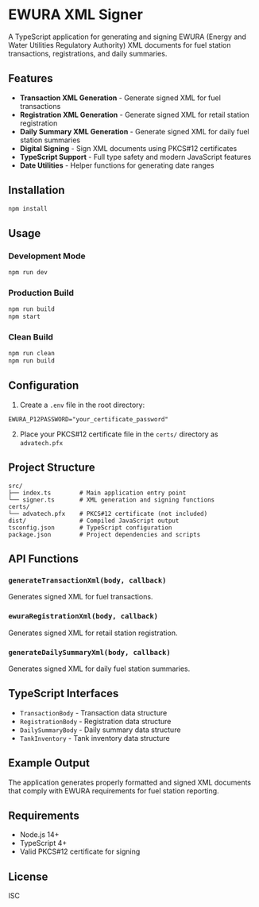 # EWURA XML Signer

A TypeScript application for generating and signing EWURA (Energy and Water Utilities Regulatory Authority) XML documents for fuel station transactions, registrations, and daily summaries.

## Features

- **Transaction XML Generation** - Generate signed XML for fuel transactions
- **Registration XML Generation** - Generate signed XML for retail station registration
- **Daily Summary XML Generation** - Generate signed XML for daily fuel station summaries
- **Digital Signing** - Sign XML documents using PKCS#12 certificates
- **TypeScript Support** - Full type safety and modern JavaScript features
- **Date Utilities** - Helper functions for generating date ranges

## Installation

```bash
npm install
```

## Usage

### Development Mode
```bash
npm run dev
```

### Production Build
```bash
npm run build
npm start
```

### Clean Build
```bash
npm run clean
npm run build
```

## Configuration

1. Create a `.env` file in the root directory:
```
EWURA_P12PASSWORD="your_certificate_password"
```

2. Place your PKCS#12 certificate file in the `certs/` directory as `advatech.pfx`

## Project Structure

```
src/
├── index.ts        # Main application entry point
└── signer.ts       # XML generation and signing functions
certs/
└── advatech.pfx    # PKCS#12 certificate (not included)
dist/               # Compiled JavaScript output
tsconfig.json       # TypeScript configuration
package.json        # Project dependencies and scripts
```

## API Functions

### `generateTransactionXml(body, callback)`
Generates signed XML for fuel transactions.

### `ewuraRegistrationXml(body, callback)`
Generates signed XML for retail station registration.

### `generateDailySummaryXml(body, callback)`
Generates signed XML for daily fuel station summaries.

## TypeScript Interfaces

- `TransactionBody` - Transaction data structure
- `RegistrationBody` - Registration data structure  
- `DailySummaryBody` - Daily summary data structure
- `TankInventory` - Tank inventory data structure

## Example Output

The application generates properly formatted and signed XML documents that comply with EWURA requirements for fuel station reporting.

## Requirements

- Node.js 14+
- TypeScript 4+
- Valid PKCS#12 certificate for signing

## License

ISC
